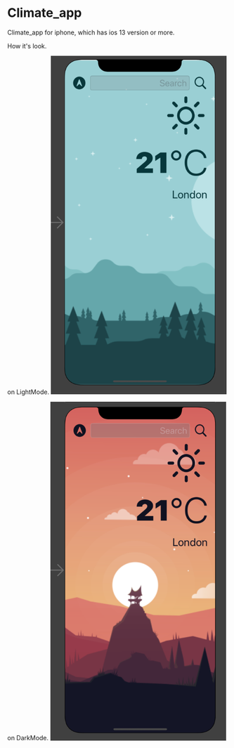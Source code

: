 # Climate_app
Climate_app for iphone, which has ios 13 version or more.

How it's look.

on LightMode.
<img src="New%20Group/lightMode.png" width="400">

on DarkMode.
<img src="New%20Group/darkMode.png" width="400">

